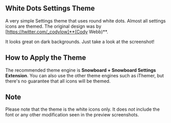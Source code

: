 

## White Dots Settings Theme
A very simple Settings theme that uses round white dots. Almost all settings icons are themed. The original design was by [https://twitter.com/_codylow]**(Cody Webb)**.

It looks great on dark backgrounds. Just take a look at the screenshot!


## How to Apply the Theme
The recommended theme engine is **Snowboard + Snowboard Settings Extension**. You can also use the other theme engines such as iThemer, but there's no guarantee that all icons will be themed.

## Note

Please note that the theme is the white icons only. It does *not* include the font or any other modification seen in the preview screenshots.
